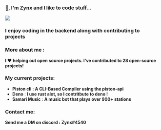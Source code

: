 ### 👋, I'm Zynx and I like to code stuff...

![](https://komarev.com/ghpvc/?username=Milo123459)

### I enjoy coding in the backend along with contributing to projects

### More about me :


**I ♥ helping out open source projects. I've contributed to **28** open-source projects!**

### My current projects:
* **Piston cli** : **A CLI-Based Compiler using the piston-api**
* **Deno** : **I use rust alot, so I contritbute to deno !**
* **Samari Music** : **A music bot that plays over 900+ stations**

### Contact me:
**Send me a DM on discord :** **Zynx#4540**



